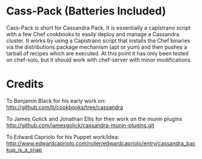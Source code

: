 Cass-Pack (Batteries Included)
================================================================================
Cass-Pack is short for Cassandra Pack. It is essentially a capistrano script with
a few Chef cookbooks to easily deploy and manage a Cassandra cluster.  It 
works by using a Capistrano script that installs the Chef binaries via the
distributions package mechanism (apt or yum) and then pushes a tarball of
recipes which are executed. At this point it has only been tested on chef-solo, 
but it should work with chef-server with minor modifications.

Credits
================================================================================
To Benjamin Black for his early work on:
  http://github.com/b/cookbooks/tree/cassandra

To James Golick and Jonathan Ellis for their work on the munin plugins
  http://github.com/jamesgolick/cassandra-munin-plugins.git

To Edward Capriolo for his Puppet work/idea:
  http://www.edwardcapriolo.com/roller/edwardcapriolo/entry/cassandra_backup_is_a_snap
